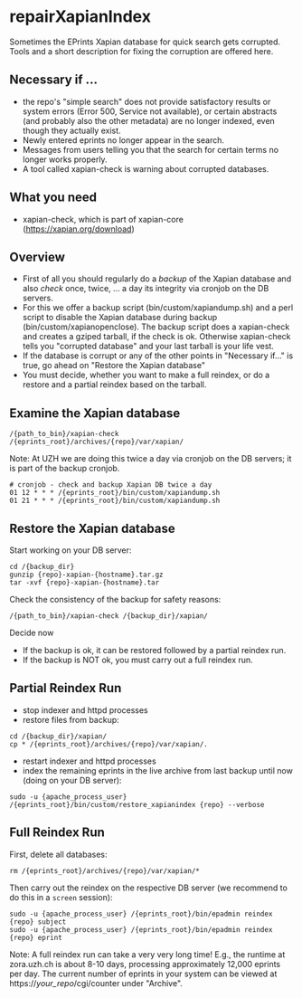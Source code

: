 # repairXapianIndex
Sometimes the EPrints Xapian database for quick search gets corrupted. Tools and a short description for fixing the corruption are offered here.

## Necessary if ...
- the repo's "simple search" does not provide satisfactory results or system errors (Error 500, Service not available), or certain abstracts (and probably also the other metadata) are no longer indexed, even though they actually exist.
- Newly entered eprints no longer appear in the search.
- Messages from users telling you that the search for certain terms no longer works properly.
- A tool called xapian-check is warning about corrupted databases.

## What you need
- xapian-check, which is part of xapian-core (https://xapian.org/download)

## Overview

* First of all you should regularly do a *backup* of the Xapian database and also *check* once, twice, ... a day its integrity via cronjob on the DB servers.
* For this we offer a backup script (bin/custom/xapiandump.sh) and a perl script to disable the Xapian database during backup (bin/custom/xapianopenclose). The backup script does a xapian-check and creates a gziped tarball, if the check is ok. Otherwise xapian-check tells you "corrupted database" and your last tarball is your life vest.
* If the database is corrupt or any of the other points in "Necessary if..." is true, go ahead on "Restore the Xapian database"
* You must decide, whether you want to make a full reindex, or do a restore and a partial reindex based on the tarball.

## Examine the Xapian database

````
/{path_to_bin}/xapian-check /{eprints_root}/archives/{repo}/var/xapian/
````

Note: At UZH we are doing this twice a day via cronjob on the DB servers; it is part of the backup cronjob.
````
# cronjob - check and backup Xapian DB twice a day
01 12 * * * /{eprints_root}/bin/custom/xapiandump.sh
01 21 * * * /{eprints_root}/bin/custom/xapiandump.sh
````

## Restore the Xapian database

Start working on your DB server:

````
cd /{backup_dir}
gunzip {repo}-xapian-{hostname}.tar.gz
tar -xvf {repo}-xapian-{hostname}.tar
````

Check the consistency of the backup for safety reasons:

````
/{path_to_bin}/xapian-check /{backup_dir}/xapian/
````

Decide now
- If the backup is ok, it can be restored followed by a partial reindex run.
- If the backup is NOT ok, you must carry out a full reindex run.

## Partial Reindex Run

- stop indexer and httpd processes
- restore files from backup:
````
cd /{backup_dir}/xapian/
cp * /{eprints_root}/archives/{repo}/var/xapian/.
````
- restart indexer and httpd processes
- index the remaining eprints in the live archive from last backup until now (doing on your DB server):
````
sudo -u {apache_process_user} /{eprints_root}/bin/custom/restore_xapianindex {repo} --verbose
````

## Full Reindex Run

First, delete all databases:
````
rm /{eprints_root}/archives/{repo}/var/xapian/*
````

Then carry out the reindex on the respective DB server (we recommend to do this in a ````screen```` session):
````
sudo -u {apache_process_user} /{eprints_root}/bin/epadmin reindex {repo} subject
sudo -u {apache_process_user} /{eprints_root}/bin/epadmin reindex {repo} eprint
````

Note: A full reindex run can take a very very long time! E.g., the runtime at zora.uzh.ch is about 8-10 days, processing approximately 12,000 eprints per day. The current number of eprints in your system can be viewed at https://_your_repo_/cgi/counter under "Archive".

